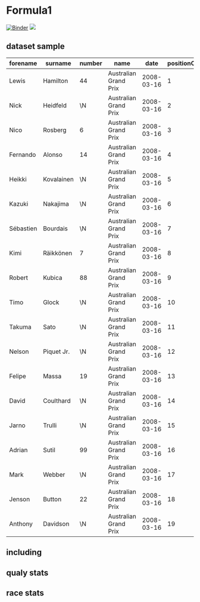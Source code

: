 # Formula1

[![Binder](https://mybinder.org/badge_logo.svg)](https://mybinder.org/v2/gh/dinhocamp/project0/HEAD)
<img src="https://imgs.search.brave.com/4rZqKyPBjoHuPP_KtdDim3OezYYjKLdF4VNiTRGkt_Q/rs:fit:844:225:1/g:ce/aHR0cHM6Ly90c2Uy/Lm1tLmJpbmcubmV0/L3RoP2lkPU9JUC5z/eDEtMmZybFRNQTVr/bW9EeUtVOG93SGFF/SyZwaWQ9QXBp" />

## dataset sample

| forename  | surname    | number | name                  | date       | positionOrder | grid | rank |
| --------- | ---------- | ------ | --------------------- | ---------- | ------------- | ---- | ---- |
| Lewis     | Hamilton   | 44     | Australian Grand Prix | 2008-03-16 | 1             | 1    | 2    |
| Nick      | Heidfeld   | \N     | Australian Grand Prix | 2008-03-16 | 2             | 5    | 3    |
| Nico      | Rosberg    | 6      | Australian Grand Prix | 2008-03-16 | 3             | 7    | 5    |
| Fernando  | Alonso     | 14     | Australian Grand Prix | 2008-03-16 | 4             | 11   | 7    |
| Heikki    | Kovalainen | \N     | Australian Grand Prix | 2008-03-16 | 5             | 3    | 1    |
| Kazuki    | Nakajima   | \N     | Australian Grand Prix | 2008-03-16 | 6             | 13   | 14   |
| Sébastien | Bourdais   | \N     | Australian Grand Prix | 2008-03-16 | 7             | 17   | 12   |
| Kimi      | Räikkönen  | 7      | Australian Grand Prix | 2008-03-16 | 8             | 15   | 4    |
| Robert    | Kubica     | 88     | Australian Grand Prix | 2008-03-16 | 9             | 2    | 9    |
| Timo      | Glock      | \N     | Australian Grand Prix | 2008-03-16 | 10            | 18   | 13   |
| Takuma    | Sato       | \N     | Australian Grand Prix | 2008-03-16 | 11            | 19   | 15   |
| Nelson    | Piquet Jr. | \N     | Australian Grand Prix | 2008-03-16 | 12            | 20   | 16   |
| Felipe    | Massa      | 19     | Australian Grand Prix | 2008-03-16 | 13            | 4    | 6    |
| David     | Coulthard  | \N     | Australian Grand Prix | 2008-03-16 | 14            | 8    | 11   |
| Jarno     | Trulli     | \N     | Australian Grand Prix | 2008-03-16 | 15            | 6    | 10   |
| Adrian    | Sutil      | 99     | Australian Grand Prix | 2008-03-16 | 16            | 22   | 17   |
| Mark      | Webber     | \N     | Australian Grand Prix | 2008-03-16 | 17            | 14   | \N   |
| Jenson    | Button     | 22     | Australian Grand Prix | 2008-03-16 | 18            | 12   | \N   |
| Anthony   | Davidson   | \N     | Australian Grand Prix | 2008-03-16 | 19            | 21   | \N   |

## including

## qualy stats

## race stats

